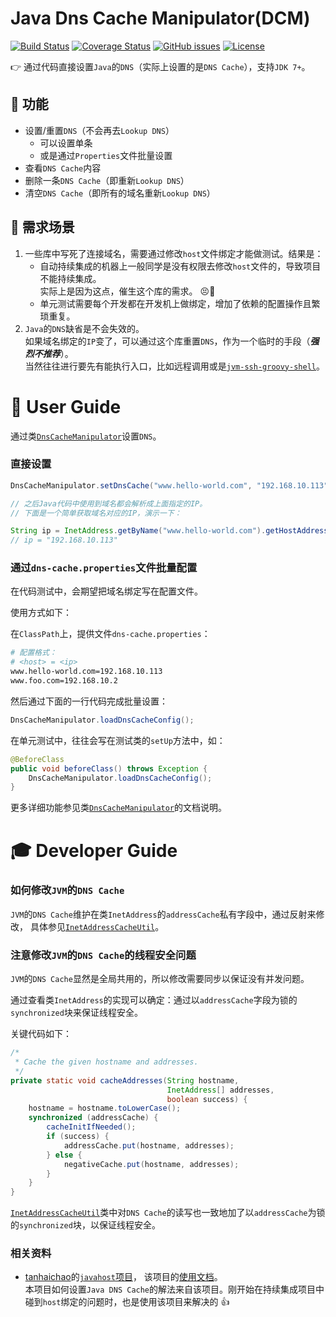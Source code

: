 Java Dns Cache Manipulator(DCM)
=========================

[![Build Status](https://travis-ci.org/alibaba/java-dns-cache-manipulator.svg?branch=master)](https://travis-ci.org/alibaba/java-dns-cache-manipulator) [![Coverage Status](https://coveralls.io/repos/alibaba/java-dns-cache-manipulator/badge.svg?branch=master)](https://coveralls.io/r/alibaba/java-dns-cache-manipulator?branch=master) 
[![GitHub issues](https://img.shields.io/github/issues/alibaba/java-dns-cache-manipulator.svg)](https://github.com/alibaba/java-dns-cache-manipulator/issues)  [![License](https://img.shields.io/badge/license-Apache%202-blue.svg)](https://www.apache.org/licenses/LICENSE-2.0.html)

:point_right: 通过代码直接设置`Java`的`DNS`（实际上设置的是`DNS Cache`），支持`JDK 7+`。

:wrench: 功能
----------------------------

- 设置/重置`DNS`（不会再去`Lookup DNS`）
    - 可以设置单条
    - 或是通过`Properties`文件批量设置
- 查看`DNS Cache`内容
- 删除一条`DNS Cache`（即重新`Lookup DNS`）
- 清空`DNS Cache`（即所有的域名重新`Lookup DNS`）

:art: 需求场景
----------------------

1. 一些库中写死了连接域名，需要通过修改`host`文件绑定才能做测试。结果是：
    - 自动持续集成的机器上一般同学是没有权限去修改`host`文件的，导致项目不能持续集成。  
        实际上是因为这点，催生这个库的需求。 :persevere::gun:
    - 单元测试需要每个开发都在开发机上做绑定，增加了依赖的配置操作且繁琐重复。
2. `Java`的`DNS`缺省是不会失效的。  
    如果域名绑定的`IP`变了，可以通过这个库重置`DNS`，作为一个临时的手段（***强烈不推荐***）。  
    当然往往进行要先有能执行入口，比如远程调用或是[`jvm-ssh-groovy-shell`](https://github.com/palominolabs/jvm-ssh-groovy-shell)。

:busts_in_silhouette: User Guide
=====================================

通过类[`DnsCacheManipulator`](src/main/java/com/alibaba/dcm/DnsCacheManipulator.java)设置`DNS`。

### 直接设置

```java
DnsCacheManipulator.setDnsCache("www.hello-world.com", "192.168.10.113");

// 之后Java代码中使用到域名都会解析成上面指定的IP。
// 下面是一个简单获取域名对应的IP，演示一下：

String ip = InetAddress.getByName("www.hello-world.com").getHostAddress();
// ip = "192.168.10.113"
```

### 通过`dns-cache.properties`文件批量配置

在代码测试中，会期望把域名绑定写在配置文件。

使用方式如下：

在`ClassPath`上，提供文件`dns-cache.properties`：

```bash
# 配置格式：
# <host> = <ip>
www.hello-world.com=192.168.10.113
www.foo.com=192.168.10.2
```

然后通过下面的一行代码完成批量设置：

```java
DnsCacheManipulator.loadDnsCacheConfig();
```

在单元测试中，往往会写在测试类的`setUp`方法中，如：

```java
@BeforeClass
public void beforeClass() throws Exception {
    DnsCacheManipulator.loadDnsCacheConfig();
}
```

更多详细功能参见类[`DnsCacheManipulator`](src/main/java/com/alibaba/dcm/DnsCacheManipulator.java)的文档说明。

:mortar_board: Developer Guide
=====================================

### 如何修改`JVM`的`DNS Cache`

`JVM`的`DNS Cache`维护在类`InetAddress`的`addressCache`私有字段中，通过反射来修改，
具体参见[`InetAddressCacheUtil`](src/main/java/com/alibaba/dcm/internal/InetAddressCacheUtil.java)。

### 注意修改`JVM`的`DNS Cache`的线程安全问题

`JVM`的`DNS Cache`显然是全局共用的，所以修改需要同步以保证没有并发问题。

通过查看类`InetAddress`的实现可以确定：通过以`addressCache`字段为锁的`synchronized`块来保证线程安全。

关键代码如下：

```java
/*
 * Cache the given hostname and addresses.
 */
private static void cacheAddresses(String hostname,
                                   InetAddress[] addresses,
                                   boolean success) {
    hostname = hostname.toLowerCase();
    synchronized (addressCache) {
        cacheInitIfNeeded();
        if (success) {
            addressCache.put(hostname, addresses);
        } else {
            negativeCache.put(hostname, addresses);
        }
    }
}
```

[`InetAddressCacheUtil`](src/main/java/com/alibaba/dcm/internal/InetAddressCacheUtil.java)类中对`DNS Cache`的读写也一致地加了以`addressCache`为锁的`synchronized`块，以保证线程安全。

### 相关资料

- [tanhaichao](https://github.com/tanhaichao)的[`javahost`项目](https://github.com/tanhaichao/javahost)，
    该项目的[使用文档](http://leopard.io/modules/javahost)。  
    本项目如何设置`Java DNS Cache`的解法来自该项目。刚开始在持续集成项目中碰到`host`绑定的问题时，也是使用该项目来解决的 :+1:
